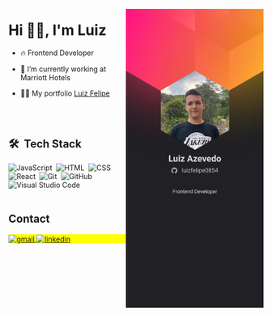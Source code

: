 <img align="right" height="590em" src="https://github.com/luizfelipe0854/luizfelipe0854/blob/main/assets/luiz.jpg"
/>
<h1 align="left">Hi 👋🏽, I'm Luiz</h1>


- 🔥 Frontend Developer 

- 🔭 I’m currently working at Marriott Hotels

- 👨‍💻 My portfolio [Luiz Felipe](https://luizazevedo.netlify.app)

<br><br>

## 🛠 &nbsp;Tech Stack

![JavaScript](https://img.shields.io/badge/-JavaScript-05122A?style=flat&logo=javascript)&nbsp;
![HTML](https://img.shields.io/badge/-HTML-05122A?style=flat&logo=HTML5)&nbsp;
![CSS](https://img.shields.io/badge/-CSS-05122A?style=flat&logo=CSS3&logoColor=1572B6)&nbsp;
![React](https://img.shields.io/badge/-React-05122A?style=flat&logo=react)&nbsp;
![Git](https://img.shields.io/badge/-Git-05122A?style=flat&logo=git)&nbsp;
![GitHub](https://img.shields.io/badge/-GitHub-05122A?style=flat&logo=github)&nbsp;
![Visual Studio Code](https://img.shields.io/badge/-Visual%20Studio%20Code-05122A?style=flat&logo=visual-studio-code&logoColor=007ACC)&nbsp;
<br><br>
## Contact

<p align="left" style="background:yellow">
<a href="luizfelipedemeloazevedo@gmai.com" target="_blank">
  <img align="center" src="https://img.shields.io/badge/-Gmail-05122A?style=flat&logo=gmail" alt="gmail"/>
</a>
<a href="https://www.linkedin.com/in/luizfelipedemeloazevedo/" target="_blank">
  <img align="center" src="https://img.shields.io/badge/-LinkedIn-05122A?style=flat&logo=linkedin" alt="linkedin"/>
</a>

</p>
